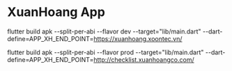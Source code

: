 # XuanHoang App

flutter build apk --split-per-abi  --flavor dev --target="lib/main.dart" --dart-define=APP_XH_END_POINT=https://xuanhoang.xoontec.vn/

flutter build apk --split-per-abi  --flavor prod --target="lib/main.dart" --dart-define=APP_XH_END_POINT=http://checklist.xuanhoangco.com/

